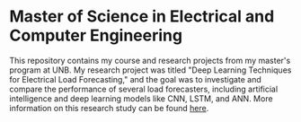 # Master of Science in Electrical and Computer Engineering
This repository contains my course and research projects from my master's program at UNB. My research project was titled "Deep Learning Techniques for Electrical Load Forecasting," and the goal was to investigate and compare the performance of several load forecasters, including artificial intelligence and deep learning models like CNN, LSTM, and ANN. More information on this research study can be found [here](https://github.com/EngineerTolulope/MSc_Electrical_and_Computer_Engineering/blob/main/Master's%20Dissertation.pdf "Thesis Documentation").
